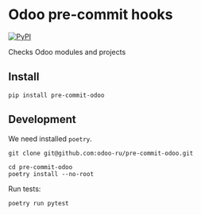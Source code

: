 Odoo pre-commit hooks
=============================
[![PyPI](https://img.shields.io/pypi/pyversions/pre-commit-odoo.svg)](https://pypi.org/project/pre-commit-odoo/ "Latest version on PyPI")

Checks Odoo modules and projects

Install
-------
```commandline
pip install pre-commit-odoo
```

Development
-----------
We need installed `poetry`.
```console
git clone git@github.com:odoo-ru/pre-commit-odoo.git

cd pre-commit-odoo
poetry install --no-root
```

Run tests:
```console
poetry run pytest
```
